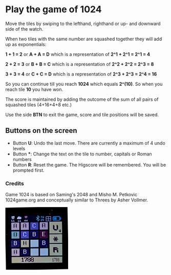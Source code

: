 
# Play the game of 1024

Move the tiles by swiping to the lefthand, righthand or up- and downward side of the watch.

When two tiles with the same number are squashed together they will add up as exponentials:

**1 + 1 = 2** or **A + A = D**  which is a representation of  **2^1 + 2^1 = 2^1 = 4**

**2 + 2 = 3** or **B + B = C**  which is a representation of  **2^2 + 2^2 = 2^3 = 8**

**3 + 3 = 4** or **C + C = D** which is a representation of  **2^3 +  2^3 = 2^4 = 16**

So you can continue till you reach **1024** which equals **2^(10)**. So when you reach tile **10** you have won.

The score is maintained by adding the outcome of the sum of all pairs of squashed tiles (4+16+4+8 etc.)

Use the side **BTN** to exit the game, score and tile positions will be saved.

## Buttons on the screen

 - Button **U**: Undo the last move. There are currently a maximum of 4 undo levels
 - Button **\***:  Change the text on the tile to number, capitals or Roman numbers
 - Button **R**: Reset the game. The Higscore will be remembered. You will be prompted first.

### Credits

Game 1024 is based on Saming's 2048 and Misho M. Petkovic 1024game.org and conceptually similar to Threes by Asher Vollmer.

![Screenshot from the Banglejs 2 watch with the game](./game1024_sc_watch.png)